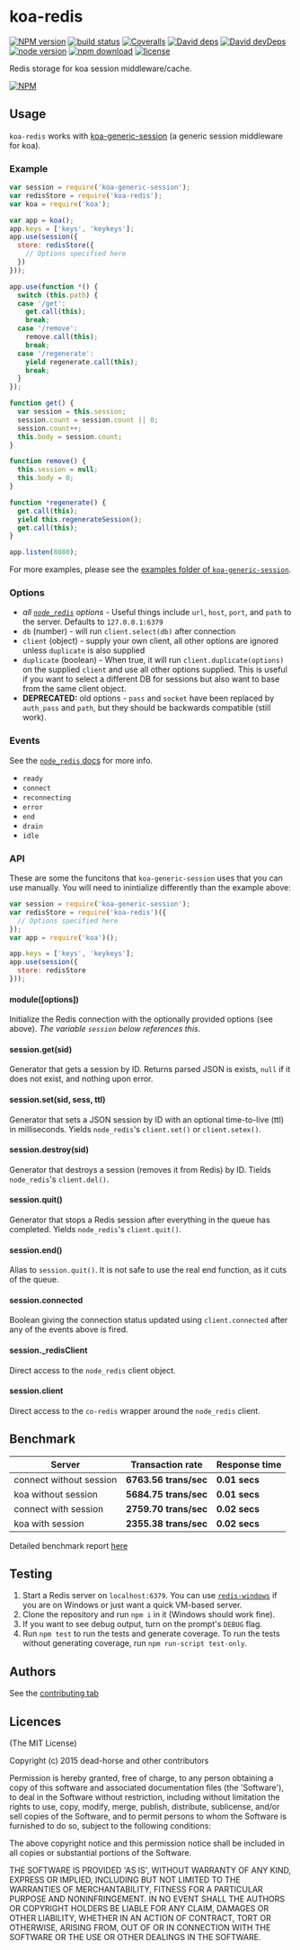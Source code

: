 koa-redis
=========

[![NPM version][npm-image]][npm-url]
[![build status][travis-image]][travis-url]
[![Coveralls][coveralls-image]][coveralls-url]
[![David deps][david-image]][david-url]
[![David devDeps][david-dev-image]][david-dev-url]
[![node version][node-image]][node-url]
[![npm download][download-image]][download-url]
[![license][license-image]][license-url]

[npm-image]: https://img.shields.io/npm/v/koa-redis.svg?style=flat-square
[npm-url]: https://npmjs.org/package/koa-redis
[travis-image]: https://img.shields.io/travis/koajs/koa-redis.svg?style=flat-square
[travis-url]: https://travis-ci.org/koajs/koa-redis
[coveralls-image]: https://img.shields.io/coveralls/koajs/koa-redis.svg?style=flat-square
[coveralls-url]: https://coveralls.io/r/koajs/koa-redis?branch=master
[david-image]: https://img.shields.io/david/koajs/koa-redis.svg?style=flat-square&label=deps
[david-url]: https://david-dm.org/koajs/koa-redis
[david-dev-image]: https://img.shields.io/david/dev/koajs/koa-redis.svg?style=flat-square&label=devDeps
[david-dev-url]: https://david-dm.org/koajs/koa-redis#info=devDependencies
[david-opt-image]: https://img.shields.io/david/optional/koajs/koa-redis.svg?style=flat-square&label=optDeps
[david-opt-url]: https://david-dm.org/koajs/koa-redis#info=devDependencies
[node-image]: https://img.shields.io/node/v/koa-redis.svg?style=flat-square
[node-url]: http://nodejs.org/download/
[download-image]: https://img.shields.io/npm/dm/koa-redis.svg?style=flat-square
[download-url]: https://npmjs.org/package/koa-redis
[gittip-image]: https://img.shields.io/gittip/dead-horse.svg?style=flat-square
[gittip-url]: https://www.gittip.com/dead-horse/
[license-image]: https://img.shields.io/npm/l/koa-redis.svg?style=flat-square
[license-url]: https://github.com/koajs/koa-redis/blob/master/LICENSE

Redis storage for koa session middleware/cache.

[![NPM](https://nodei.co/npm/koa-redis.svg?downloads=true)](https://nodei.co/npm/koa-redis/)

## Usage

`koa-redis` works with [koa-generic-session](https://github.com/koajs/generic-session) (a generic session middleware for koa).

### Example

```js
var session = require('koa-generic-session');
var redisStore = require('koa-redis');
var koa = require('koa');

var app = koa();
app.keys = ['keys', 'keykeys'];
app.use(session({
  store: redisStore({
    // Options specified here
  })
}));

app.use(function *() {
  switch (this.path) {
  case '/get':
    get.call(this);
    break;
  case '/remove':
    remove.call(this);
    break;
  case '/regenerate':
    yield regenerate.call(this);
    break;
  }
});

function get() {
  var session = this.session;
  session.count = session.count || 0;
  session.count++;
  this.body = session.count;
}

function remove() {
  this.session = null;
  this.body = 0;
}

function *regenerate() {
  get.call(this);
  yield this.regenerateSession();
  get.call(this);
}

app.listen(8080);
```
For more examples, please see the [examples folder of `koa-generic-session`](https://github.com/koajs/generic-session/tree/master/example).

### Options

 - *all [`node_redis`](https://www.npmjs.com/package/redis#options-is-an-object-with-the-following-possible-properties) options* - Useful things include `url`, `host`, `port`, and `path` to the server. Defaults to `127.0.0.1:6379`
 - `db` (number) - will run `client.select(db)` after connection
 - `client` (object) - supply your own client, all other options are ignored unless `duplicate` is also supplied
 - `duplicate` (boolean) - When true, it will run `client.duplicate(options)` on the supplied `client` and use all other options supplied. This is useful if you want to select a different DB for sessions but also want to base from the same client object.
 - **DEPRECATED:** old options - `pass` and `socket` have been replaced by `auth_pass` and `path`, but they should be backwards compatible (still work).

### Events
See the [`node_redis` docs](https://www.npmjs.com/package/redis#connection-events) for more info.
 - `ready`
 - `connect`
 - `reconnecting`
 - `error`
 - `end`
 - `drain`
 - `idle`

### API
These are some the funcitons that `koa-generic-session` uses that you can use manually. You will need to inintialize differently than the example above:
```js
var session = require('koa-generic-session');
var redisStore = require('koa-redis')({
  // Options specified here
});
var app = require('koa')();

app.keys = ['keys', 'keykeys'];
app.use(session({
  store: redisStore
}));
```

#### module([options])
Initialize the Redis connection with the optionally provided options (see above). *The variable `session` below references this*.

#### session.get(sid)
Generator that gets a session by ID. Returns parsed JSON is exists, `null` if it does not exist, and nothing upon error.

#### session.set(sid, sess, ttl)
Generator that sets a JSON session by ID with an optional time-to-live (ttl) in milliseconds. Yields `node_redis`'s `client.set()` or `client.setex()`.

#### session.destroy(sid)
Generator that destroys a session (removes it from Redis) by ID. Tields `node_redis`'s `client.del()`.

#### session.quit()
Generator that stops a Redis session after everything in the queue has completed. Yields `node_redis`'s `client.quit()`.

#### session.end()
Alias to `session.quit()`. It is not safe to use the real end function, as it cuts of the queue.

#### session.connected
Boolean giving the connection status updated using `client.connected` after any of the events above is fired.

#### session.\_redisClient
Direct access to the `node_redis` client object.

#### session.client
Direct access to the `co-redis` wrapper around the `node_redis` client.

## Benchmark

|Server|Transaction rate|Response time|
|------|----------------|-------------|
|connect without session|**6763.56 trans/sec**|**0.01 secs**|
|koa without session|**5684.75 trans/sec**|**0.01 secs**|
|connect with session|**2759.70 trans/sec**|**0.02 secs**|
|koa with session|**2355.38 trans/sec**|**0.02 secs**|

Detailed benchmark report [here](https://github.com/koajs/koa-redis/tree/master/benchmark)

## Testing
1. Start a Redis server on `localhost:6379`. You can use [`redis-windows`](https://github.com/ServiceStack/redis-windows) if you are on Windows or just want a quick VM-based server.
2. Clone the repository and run `npm i` in it (Windows should work fine).
3. If you want to see debug output, turn on the prompt's `DEBUG` flag.
4. Run `npm test` to run the tests and generate coverage. To run the tests without generating coverage, run `npm run-script test-only`.

## Authors
See the [contributing tab](https://github.com/koajs/koa-redis/graphs/contributors)

## Licences
(The MIT License)

Copyright (c) 2015 dead-horse and other contributors

Permission is hereby granted, free of charge, to any person obtaining a copy of this software and associated documentation files (the 'Software'), to deal in the Software without restriction, including without limitation the rights to use, copy, modify, merge, publish, distribute, sublicense, and/or sell copies of the Software, and to permit persons to whom the Software is furnished to do so, subject to the following conditions:

The above copyright notice and this permission notice shall be included in all copies or substantial portions of the Software.

THE SOFTWARE IS PROVIDED 'AS IS', WITHOUT WARRANTY OF ANY KIND, EXPRESS OR IMPLIED, INCLUDING BUT NOT LIMITED TO THE WARRANTIES OF MERCHANTABILITY, FITNESS FOR A PARTICULAR PURPOSE AND NONINFRINGEMENT. IN NO EVENT SHALL THE AUTHORS OR COPYRIGHT HOLDERS BE LIABLE FOR ANY CLAIM, DAMAGES OR OTHER LIABILITY, WHETHER IN AN ACTION OF CONTRACT, TORT OR OTHERWISE, ARISING FROM, OUT OF OR IN CONNECTION WITH THE SOFTWARE OR THE USE OR OTHER DEALINGS IN THE SOFTWARE.
